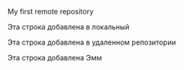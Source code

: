 My first remote repository

Эта строка добавлена в локальный 

Эта строка добавлена в удаленном репозитории

Эта строка добавлена Эмм


